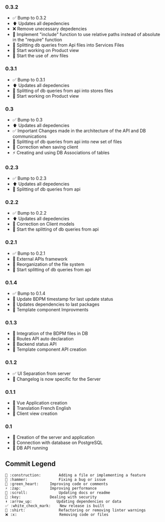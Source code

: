 ### 0.3.2
  - ✅ Bump to 0.3.2
  - ⬆️ Updates all depedencies
  - ❌ Remove unecessary depedencies
  - 👕 Implement "include" function to use relative paths instead of absolute in the "require" function
  - 🚧 Splitting db queries from Api files into Services Files
  - 🚧 Start working on Product view
  - 🔑 Start the use of .env files

### 0.3.1
  - ✅ Bump to 0.3.1
  - ⬆️ Updates all depedencies
  - 🚧 Splitting of db queries from api into stores files
  - 🚧 Start working on Product view

### 0.3
  - ✅ Bump to 0.3
  - ⬆️ Updates all depedencies
  - ✅ Important Changes made in the architecture of the API and DB communications
  - 🚧 Splitting of db queries from api into new set of files
  - 🔨 Correction when saving client
  - ⚡ Creating and using DB Associations of tables

### 0.2.3
  - ✅ Bump to 0.2.3
  - ⬆️ Updates all depedencies
  - 🚧 Splitting of db queries from api

### 0.2.2
  - ✅ Bump to 0.2.2
  - ⬆️ Updates all depedencies
  - 🔨 Correction on Client models
  - 🚧 Start the splitting of db queries from api

### 0.2.1
  - ✅ Bump to 0.2.1
  - 🚧 External APIs framework
  - 🚧 Reorganization of the file system
  - 🚧 Start splitting of db queries from api

### 0.1.4
  - ✅ Bump to 0.1.4
  - 🚧 Update BDPM timestamp for last update status
  - 🔁 Updates dependencies to last packages
  - 📜 Template component Improvments

### 0.1.3
  - 🚧 Integration of the BDPM files in DB
  - 💚 Routes API auto declaration
  - 💚 Backend status API
  - 📜 Template component API creation

### 0.1.2
  - ✅ UI Separation from server
  - 📜 Changelog is now specific for the Server

### 0.1.1
  - 🚧 Vue Application creation
  - 🚧 Translation French English
  - 🚧 Client view creation

### 0.1
  - 🚧 Creation of the server and application
  - 🚧 Connection with database on PostgreSQL
  - 🚧 DB API running


## Commit Legend
```
🚧 :construction:		Adding a file or implementing a feature
🔨 :hammer:				Fixing a bug or issue
💚 :green_heart:		Improving code or comments
⚡ :zap:				Improving performance
📜 :scroll:				Updating docs or readme
🔑 :key:				Dealing with security
⬆️ :arrow_up:			Updating dependencies or data
✅ :white_check_mark:	New release is built
👕 :shirt:				Refactoring or removing linter warnings
❌ :x:					Removing code or files
```